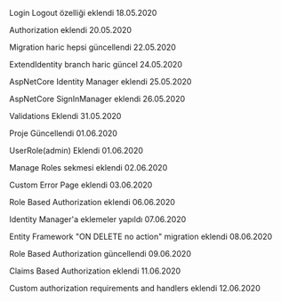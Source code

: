 Login Logout özelliği eklendi 18.05.2020

Authorization eklendi 20.05.2020

Migration haric hepsi güncellendi 22.05.2020
 
ExtendIdentity branch haric güncel 24.05.2020

AspNetCore Identity Manager eklendi 25.05.2020

AspNetCore SignInManager eklendi 26.05.2020

Validations Eklendi 31.05.2020
 
Proje Güncellendi 01.06.2020
 
UserRole(admin) Eklendi 01.06.2020 

Manage Roles sekmesi eklendi 02.06.2020

Custom Error Page eklendi 03.06.2020

Role Based Authorization eklendi 06.06.2020

Identity Manager'a eklemeler yapıldı 07.06.2020

Entity Framework "ON DELETE no action" migration eklendi 08.06.2020
 
Role Based Authorization güncellendi 09.06.2020
 
Claims Based Authorization eklendi 11.06.2020

Custom authorization requirements and handlers eklendi 12.06.2020



